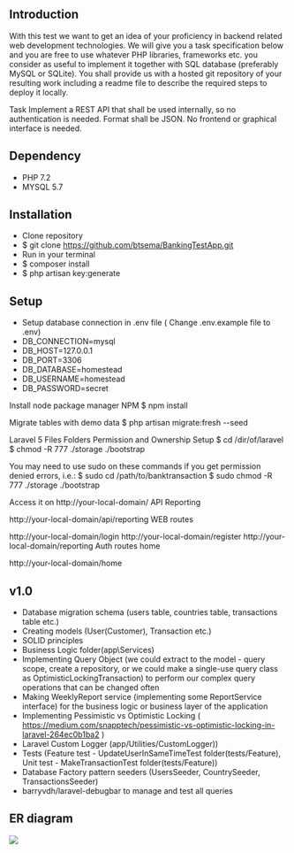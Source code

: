 ## Introduction
With this test we want to get an idea of your proficiency in backend related web development technologies. We will give you a task specification below and you are free to use whatever PHP libraries, frameworks etc. you consider as useful to implement it together with SQL database (preferably MySQL or SQLite). You shall provide us with a hosted git repository of your resulting work including a readme file to describe the required steps to deploy it locally.

Task
Implement a REST API that shall be used internally, so no authentication is needed. Format shall be JSON. No front­end or graphical interface is needed.

## Dependency

- PHP 7.2
- MYSQL 5.7

## Installation
- Clone repository
- $ git clone https://github.com/btsema/BankingTestApp.git
- Run in your terminal
- $ composer install
- $ php artisan key:generate

## Setup
- Setup database connection in .env file ( Change .env.example file to .env)
- DB_CONNECTION=mysql
- DB_HOST=127.0.0.1
- DB_PORT=3306
- DB_DATABASE=homestead
- DB_USERNAME=homestead
- DB_PASSWORD=secret

Install node package manager NPM
$ npm install

Migrate tables with demo data
$ php artisan migrate:fresh --seed

Laravel 5 Files Folders Permission and Ownership Setup
$ cd /dir/of/laravel
$ chmod -R 777 ./storage ./bootstrap

You may need to use sudo on these commands if you get permission denied errors, i.e.:
$ sudo cd /path/to/banktransaction
$ sudo chmod -R 777 ./storage ./bootstrap

Access it on
http://your-local-domain/
API Reporting

http://your-local-domain/api/reporting
WEB routes

http://your-local-domain/login
http://your-local-domain/register
http://your-local-domain/reporting
Auth routes home

http://your-local-domain/home

## v1.0

- Database migration schema (users table, countries table, transactions table etc.)
- Creating models (User(Customer), Transaction etc.)
- SOLID principles
- Business Logic folder(app\Services)
- Implementing Query Object (we could extract to the model - query scope, create a repository, or we could make a single-use query class as OptimisticLockingTransaction) to perform our complex query operations that can be changed often 
- Making WeeklyReport service (implementing some ReportService interface) for the business logic or business layer of the application
- Implementing Pessimistic vs Optimistic Locking ( https://medium.com/snapptech/pessimistic-vs-optimistic-locking-in-laravel-264ec0b1ba2 )
- Laravel Custom Logger (app/Utilities/CustomLogger))
- Tests (Feature test - UpdateUserInSameTimeTest folder(tests/Feature), Unit test - MakeTransactionTest folder(tests/Feature))
- Database Factory pattern seeders (UsersSeeder, CountrySeeder, TransactionsSeeder)
- barryvdh/laravel-debugbar to manage and test all queries

## ER diagram
<img src="https://raw.githubusercontent.com/btsema/BankTestApp/master/er.png"/>
